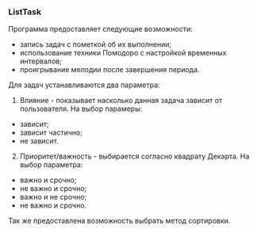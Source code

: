 ### ListTask
Программа предоставляет следующие возможности:
- запись задач с пометкой об их выполнении;
- использование техники Помодоро с настройкой временных интервалов;
- проигрывание мелодии после завершения периода.

Для задач устанавливаются два параметра:
1. Влияние - показывает насколько данная задача зависит от пользователя.
На выбор парамеры:
- зависит;
- зависит частично;
- не зависит.
2. Приоритет/важность - выбирается согласно квадрату Декарта.
На выбор параметра:
- важно и срочно;
- не важно и срочно;
- важно и не срочно;
- не важно и срочно.

Так же предоставлена возможность выбрать метод сортировки.
